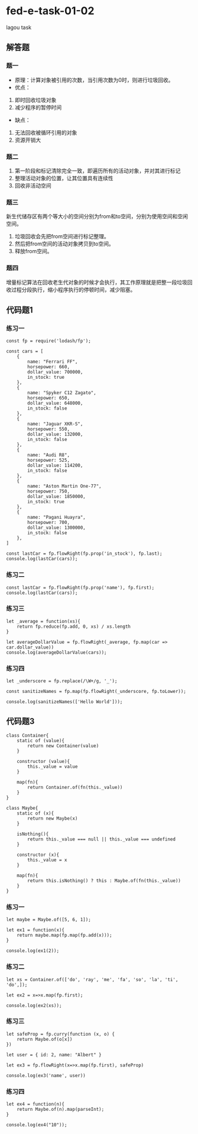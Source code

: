 # fed-e-task-01-02
lagou task

## 解答题

### 题一
- 原理：计算对象被引用的次数，当引用次数为0时，则进行垃圾回收。
- 优点：
1. 即时回收垃圾对象
2. 减少程序的暂停时间
- 缺点：
1. 无法回收被循环引用的对象
2. 资源开销大

### 题二
1. 第一阶段和标记清除完全一致，即遍历所有的活动对象，并对其进行标记
2. 整理活动对象的位置，让其位置具有连续性
3. 回收非活动空间

### 题三
新生代储存区有两个等大小的空间分别为from和to空间，分别为使用空间和空闲空间。
1. 垃圾回收会先把from空间进行标记整理。
2. 然后把from空间的活动对象拷贝到to空间。
3. 释放from空间。

### 题四
增量标记算法在回收老生代对象的时候才会执行，其工作原理就是把整一段垃圾回收过程分段执行，缩小程序执行的停顿时间，减少阻塞。


## 代码题1
### 练习一
```
const fp = require('lodash/fp');

const cars = [
    {
        name: "Ferrari FF",
        horsepower: 660,
        dollar_value: 700000,
        in_stock: true
    },
    {
        name: "Spyker C12 Zagato",
        horsepower: 650,
        dollar_value: 648000,
        in_stock: false
    },
    {
        name: "Jaguar XKR-S",
        horsepower: 550,
        dollar_value: 132000,
        in_stock: false
    },
    {
        name: "Audi R8",
        horsepower: 525,
        dollar_value: 114200,
        in_stock: false
    },
    {
        name: "Aston Martin One-77",
        horsepower: 750,
        dollar_value: 1850000,
        in_stock: true
    },
    {
        name: "Pagani Huayra",
        horsepower: 700,
        dollar_value: 1300000,
        in_stock: false
    },
] 

const lastCar = fp.flowRight(fp.prop('in_stock'), fp.last);
console.log(lastCar(cars));
```

### 练习二
```
const lastCar = fp.flowRight(fp.prop('name'), fp.first);
console.log(lastCar(cars));
```

### 练习三
```
let _average = function(xs){
    return fp.reduce(fp.add, 0, xs) / xs.length
}

let averageDollarValue = fp.flowRight(_average, fp.map(car => car.dollar_value))
console.log(averageDollarValue(cars));
```

### 练习四
```
let _underscore = fp.replace(/\W+/g, '_');

const sanitizeNames = fp.map(fp.flowRight(_underscore, fp.toLower));

console.log(sanitizeNames(['Hello World']));
```

## 代码题3
```
class Container{
    static of (value){
        return new Container(value)
    }

    constructor (value){
        this._value = value
    }

    map(fn){
        return Container.of(fn(this._value))
    }
}

class Maybe{
    static of (x){
        return new Maybe(x)
    }

    isNothing(){
        return this._value === null || this._value === undefined
    }

    constructor (x){
        this._value = x
    }

    map(fn){
        return this.isNothing() ? this : Maybe.of(fn(this._value))
    }
}
```
### 练习一
```
let maybe = Maybe.of([5, 6, 1]);

let ex1 = function(x){
    return maybe.map(fp.map(fp.add(x)));
}

console.log(ex1(2));
```
### 练习二
```
let xs = Container.of(['do', 'ray', 'me', 'fa', 'so', 'la', 'ti', 'do',]);

let ex2 = x=>x.map(fp.first);

console.log(ex2(xs));
```
### 练习三
```
let safeProp = fp.curry(function (x, o) {
    return Maybe.of(o[x])
})

let user = { id: 2, name: "Albert" }

let ex3 = fp.flowRight(x=>x.map(fp.first), safeProp)

console.log(ex3('name', user))
```
### 练习四
```
let ex4 = function(n){
    return Maybe.of(n).map(parseInt);
}

console.log(ex4("10"));
```
